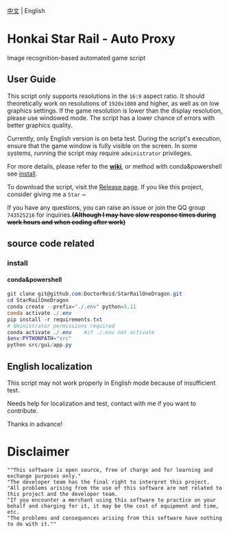 [中文](https://github.com/DoctorReid/StarRailAutoProxy/tree/main/.github/README.md) | English

# Honkai Star Rail - Auto Proxy
Image recognition-based automated game script

## User Guide
This script only supports resolutions in the ```16:9``` aspect ratio. It should theoretically work on resolutions of ```1920x1080``` and higher, as well as on low graphics settings. If the game resolution is lower than the display resolution, please use windowed mode. The script has a lower chance of errors with better graphics quality.

Currently, only English version is on beta test. During the script's execution, ensure that the game window is fully visible on the screen. In some systems, running the script may require ```administrator``` privileges. 

For more details, please refer to the __[wiki](https://github.com/DoctorReid/StarRailAutoProxy/wiki/Home_en)__, or method with conda&powershell see [install](#install).

To download the script, visit the [Release page](https://github.com/DoctorReid/StarRailAutoProxy/releases). If you like this project, consider giving me a ```Star``` ~

If you have any questions, you can raise an issue or join the QQ group ```743525216``` for inquiries.~~__(Although I may have slow response times during work hours and when coding after work)__~~

## source code related

### install

#### conda&powershell

```powershell
git clone git@github.com:DoctorReid/StarRailOneDragon.git
cd StarRailOneDragon
conda create --prefix="./.env" python=3.11
conda activate ./.env
pip install -r requirements.txt
# dministrator permissions required
conda activate ./.env    #if ./.env not activate
$env:PYTHONPATH="src"
python src/gui/app.py
```

## English localization
This script may not work properly in English mode because of insufficient test. 

Needs help for localization and test, contact with me if you want to contribute. 

Thanks in advance!

# Disclaimer
    ""This software is open source, free of charge and for learning and exchange purposes only." 
    "The developer team has the final right to interpret this project. 
    "All problems arising from the use of this software are not related to this project and the developer team.
    "If you encounter a merchant using this software to practice on your behalf and charging for it, it may be the cost of equipment and time, etc. 
    "The problems and consequences arising from this software have nothing to do with it.""
